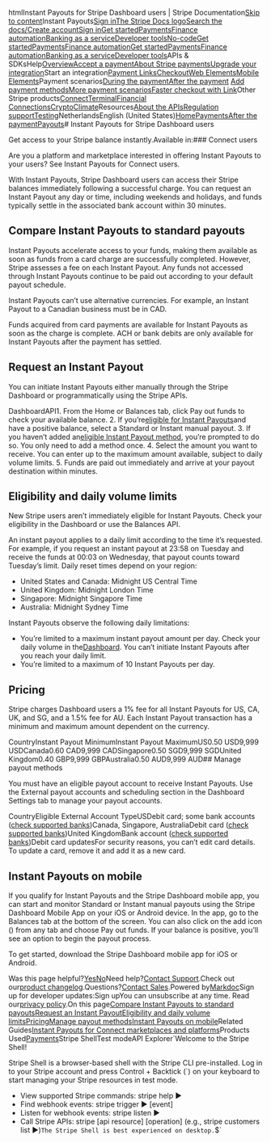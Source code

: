 htmlInstant Payouts for Stripe Dashboard users | Stripe Documentation[Skip to content](#main-content)Instant Payouts[Sign in](https://dashboard.stripe.com/login?redirect=https%3A%2F%2Fdocs.stripe.com%2Fpayouts%2Finstant-payouts)[The Stripe Docs logo](/)[Search the docs/](#)[Create account](https://dashboard.stripe.com/register)[Sign in](https://dashboard.stripe.com/login?redirect=https%3A%2F%2Fdocs.stripe.com%2Fpayouts%2Finstant-payouts)[Get started](/get-started)[Payments](/payments)[Finance automation](/finance-automation)[Banking as a service](/financial-services)[Developer tools](/development)[No-code](/no-code)[Get started](/get-started)[Payments](/payments)[Finance automation](/finance-automation)[](#)[Get started](/get-started)[Payments](/payments)[Finance automation](/finance-automation)[Banking as a service](/financial-services)[Developer tools](/development)[](#)APIs & SDKsHelp[Overview](/docs/payments)[Accept a payment](#)[About Stripe payments](#)[Upgrade your integration](/docs/payments/upgrades)Start an integration[Payment Links](#)[Checkout](#)[Web Elements](#)[Mobile Elements](#)Payment scenarios[During the payment](#)[After the payment](#)
[Add payment methods](#)[More payment scenarios](#)[Faster checkout with Link](#)Other Stripe products[Connect](#)[Terminal](#)[Financial Connections](#)[Crypto](#)[Climate](#)Resources[About the APIs](#)[Regulation support](#)[Testing](/docs/testing)NetherlandsEnglish (United States)[](#)[](#)[Home](/docs)[Payments](/docs/payments)[After the payment](/docs/payments/after-the-payment)[Payouts](/docs/payouts)# Instant Payouts for Stripe Dashboard users

Get access to your Stripe balance instantly.Available in:### Connect users

Are you a platform and marketplace interested in offering Instant Payouts to your users? See Instant Payouts for Connect users.

With Instant Payouts, Stripe Dashboard users can access their Stripe balances immediately following a successful charge. You can request an Instant Payout any day or time, including weekends and holidays, and funds typically settle in the associated bank account within 30 minutes.

## Compare Instant Payouts to standard payouts

Instant Payouts accelerate access to your funds, making them available as soon as funds from a card charge are successfully completed. However, Stripe assesses a fee on each Instant Payout. Any funds not accessed through Instant Payouts continue to be paid out according to your default payout schedule.

Instant Payouts can’t use alternative currencies. For example, an Instant Payout to a Canadian business must be in CAD.

Funds acquired from card payments are available for Instant Payouts as soon as the charge is complete. ACH or bank debits are only available for Instant Payouts after the payment has settled.

## Request an Instant Payout

You can initiate Instant Payouts either manually through the Stripe Dashboard or programmatically using the Stripe APIs.

DashboardAPI1. From the Home or Balances tab, click Pay out funds to check your available balance.
2. If you’re[eligible for Instant Payouts](#eligibility-and-daily-volume-limits)and have a positive balance, select a Standard or Instant manual payout.
3. If you haven’t added an[eligible Instant Payout method](#3managing-payout-methods), you’re prompted to do so. You only need to add a method once.
4. Select the amount you want to receive. You can enter up to the maximum amount available, subject to daily volume limits.
5. Funds are paid out immediately and arrive at your payout destination within minutes.

## Eligibility and daily volume limits

New Stripe users aren’t immediately eligible for Instant Payouts. Check your eligibility in the Dashboard or use the Balances API.

An instant payout applies to a daily limit according to the time it’s requested. For example, if you request an instant payout at 23:58 on Tuesday and receive the funds at 00:03 on Wednesday, that payout counts toward Tuesday’s limit. Daily reset times depend on your region:

- United States and Canada: Midnight US Central Time
- United Kingdom: Midnight London Time
- Singapore: Midnight Singapore Time
- Australia: Midnight Sydney Time

Instant Payouts observe the following daily limitations:

- You’re limited to a maximum instant payout amount per day. Check your daily volume in the[Dashboard](https://dashboard.stripe.com/balance/overview). You can’t initiate Instant Payouts after you reach your daily limit.
- You’re limited to a maximum of 10 Instant Payouts per day.

## Pricing

Stripe charges Dashboard users a 1% fee for all Instant Payouts for US, CA, UK, and SG, and a 1.5% fee for AU. Each Instant Payout transaction has a minimum and maximum amount dependent on the currency.

CountryInstant Payout MinimumInstant Payout MaximumUS0.50 USD9,999 USDCanada0.60 CAD9,999 CADSingapore0.50 SGD9,999 SGDUnited Kingdom0.40 GBP9,999 GBPAustralia0.50 AUD9,999 AUD## Manage payout methods

You must have an eligible payout account to receive Instant Payouts. Use the External payout accounts and scheduling section in the Dashboard Settings tab to manage your payout accounts.

CountryEligible External Account TypeUSDebit card; some bank accounts ([check supported banks](/payouts/instant-payouts-banks))Canada, Singapore, AustraliaDebit card ([check supported banks](/payouts/instant-payouts-banks))United KingdomBank account ([check supported banks](/payouts/instant-payouts-banks))Debit card updatesFor security reasons, you can’t edit card details. To update a card, remove it and add it as a new card.

## Instant Payouts on mobile

If you qualify for Instant Payouts and the Stripe Dashboard mobile app, you can start and monitor Standard or Instant manual payouts using the Stripe Dashboard Mobile App on your iOS or Android device. In the app, go to the Balances tab at the bottom of the screen. You can also click on the add icon () from any tab and choose Pay out funds. If your balance is positive, you’ll see an option to begin the payout process.

To get started, download the Stripe Dashboard mobile app for iOS or Android.

Was this page helpful?[Yes](#)[No](#)Need help?[Contact Support](https://support.stripe.com/).Check out our[product changelog](https://stripe.com/blog/changelog).Questions?[Contact Sales](https://stripe.com/contact/sales).Powered by[Markdoc](https://markdoc.dev)Sign up for developer updates:Sign upYou can unsubscribe at any time. Read our[privacy policy](https://stripe.com/privacy).On this page[Compare Instant Payouts to standard payouts](#compare-instant-payouts-to-standard-payouts)[Request an Instant Payout](#request-an-instant-payout)[Eligibility and daily volume limits](#eligibility-and-daily-volume-limits)[Pricing](#pricing)[Manage payout methods](#manage-payout-methods)[Instant Payouts on mobile](#instant-payouts-on-mobile)Related Guides[Instant Payouts for Connect marketplaces and platforms](/docs/connect/instant-payouts)Products Used[Payments](/payments)Stripe ShellTest modeAPI Explorer[](https://stripe.com/docs/stripe-cli#install)`Welcome to the Stripe Shell!

Stripe Shell is a browser-based shell with the Stripe CLI pre-installed. Log in to your
Stripe account and press Control + Backtick (`) on your keyboard to start managing your Stripe
resources in test mode.

- View supported Stripe commands: stripe help ▶️
- Find webhook events: stripe trigger ▶️ [event]
- Listen for webhook events: stripe listen ▶
- Call Stripe APIs: stripe [api resource] [operation] (e.g., stripe customers list ▶️)`The Stripe Shell is best experienced on desktop.`$`